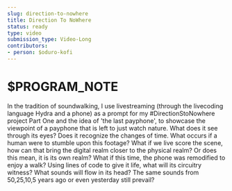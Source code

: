 ```yaml
---
slug: direction-to-nowhere
title: Direction To NoWhere
status: ready
type: video
submission_type: Video-Long
contributors:
- person: $oduro-kofi
---
```


# $PROGRAM_NOTE

In the tradition of soundwalking, I use livestreaming (through the livecoding language Hydra and a phone) as a prompt for my #DirectionStoNowhere project Part One and the idea of 'the last payphone', to showcase the viewpoint of a payphone that is left to just watch nature. What does it see through its eyes? Does it recognize the changes of time. What occurs if a human were to stumble upon this footage? What if we live score the scene, how can that bring the digital realm closer to the physical realm? Or does this mean, it is its own realm? What if this time, the phone was remodified to enjoy a walk? Using lines of code to give it life, what will its circuitry witness? What sounds will flow in its head? The same sounds from 50,25,10,5 years ago or even yesterday still prevail?
